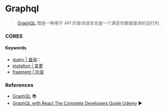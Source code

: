 # Graphql

> [GraphQL](https://graphql.cn/) 既是一种用于 API 的查询语言也是一个满足你数据查询的运行时.

### CORES

#### Keywords

- [query | 查询](./docs/query.md)：
- [mutation | 变更](./docs/mutation.md)
- [fragment | 片段](./docs/fragment.md)

### References

- [GraphQL](https://graphql.cn/) 📚
- [GraphQL with React The Complete Developers Guide Udemy](https://www.bilibili.com/video/BV1Kx411v7tp/) ▶️
